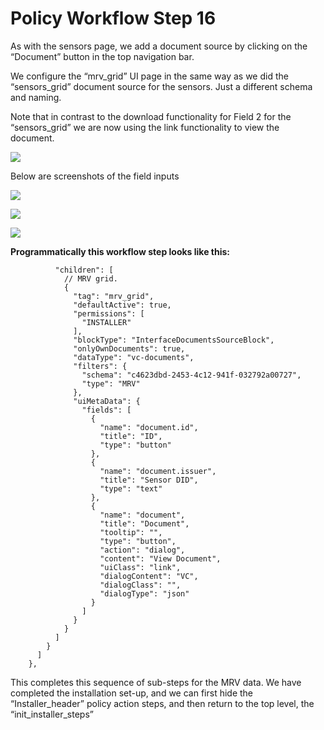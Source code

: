 # Policy Workflow Step 16

As with the sensors page, we add a document source by clicking on the “Document” button in the top navigation bar.

We configure the “mrv\_grid” UI page in the same way as we did the “sensors\_grid” document source for the sensors. Just a different schema and naming.

Note that in contrast to the download functionality for Field 2 for the “sensors\_grid” we are now using the link functionality to view the document.

![](../../../../../.gitbook/assets/PW\_image\_22.png)

Below are screenshots of the field inputs

![](https://i.imgur.com/mUUIMav.png)

![](https://i.imgur.com/2k3zzb4.png)

![](https://i.imgur.com/wWYh1qG.png)

**Programmatically this workflow step looks like this:**

```
          "children": [
            // MRV grid.
            {
              "tag": "mrv_grid",
              "defaultActive": true,
              "permissions": [
                "INSTALLER"
              ],
              "blockType": "InterfaceDocumentsSourceBlock",
              "onlyOwnDocuments": true,
              "dataType": "vc-documents",
              "filters": {
                "schema": "c4623dbd-2453-4c12-941f-032792a00727",
                "type": "MRV"
              },
              "uiMetaData": {
                "fields": [
                  {
                    "name": "document.id",
                    "title": "ID",
                    "type": "button"
                  },
                  {
                    "name": "document.issuer",
                    "title": "Sensor DID",
                    "type": "text"
                  },
                  {
                    "name": "document",
                    "title": "Document",
                    "tooltip": "",
                    "type": "button",
                    "action": "dialog",
                    "content": "View Document",
                    "uiClass": "link",
                    "dialogContent": "VC",
                    "dialogClass": "",
                    "dialogType": "json"
                  }
                ]
              }
            }
          ]
        }
      ]
    },
```

This completes this sequence of sub-steps for the MRV data. We have completed the installation set-up, and we can first hide the “Installer\_header” policy action steps, and then return to the top level, the “init\_installer\_steps”
